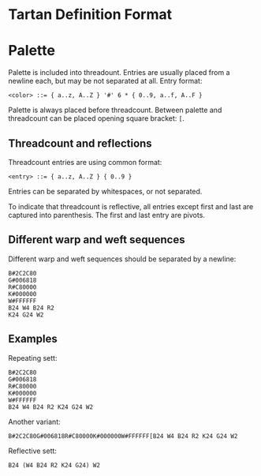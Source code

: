 # Tartan Definition Format

# Palette

Palette is included into threadount. Entries are usually placed from a newline
each, but may be not separated at all. Entry format:
```bnf
<color> ::= { a..z, A..Z } '#' 6 * { 0..9, a..f, A..F }
```

Palette is always placed before threadcount. Between palette and threadcount
can be placed opening square bracket: `[`.

## Threadcount and reflections

Threadcount entries are using common format:
```bnf
<entry> ::= { a..z, A..Z } { 0..9 }
```

Entries can be separated by whitespaces, or not separated.

To indicate that threadcount is reflective, all entries except first and last
are captured into parenthesis. The first and last entry are pivots.

## Different warp and weft sequences
 
Different warp and weft sequences should be separated by a newline:
```
B#2C2C80 
G#006818 
R#C80000 
K#000000 
W#FFFFFF
B24 W4 B24 R2 
K24 G24 W2
``` 

## Examples

Repeating sett:
```
B#2C2C80 
G#006818 
R#C80000 
K#000000 
W#FFFFFF
B24 W4 B24 R2 K24 G24 W2
```

Another variant:
```
B#2C2C80G#006818R#C80000K#000000W#FFFFFF[B24 W4 B24 R2 K24 G24 W2
```

Reflective sett:
```
B24 (W4 B24 R2 K24 G24) W2
```